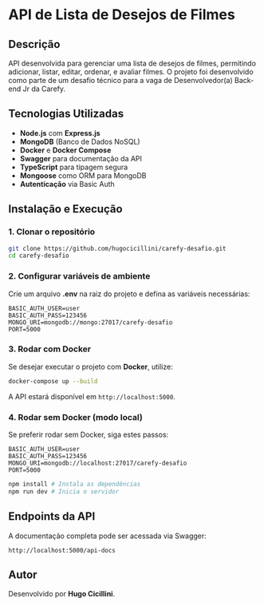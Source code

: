 # API de Lista de Desejos de Filmes

## Descrição

API desenvolvida para gerenciar uma lista de desejos de filmes, permitindo adicionar, listar, editar, ordenar, e avaliar filmes. O projeto foi desenvolvido como parte de um desafio técnico para a vaga de Desenvolvedor(a) Back-end Jr da Carefy.

## Tecnologias Utilizadas

- **Node.js** com **Express.js**
- **MongoDB** (Banco de Dados NoSQL)
- **Docker** e **Docker Compose**
- **Swagger** para documentação da API
- **TypeScript** para tipagem segura
- **Mongoose** como ORM para MongoDB
- **Autenticação** via Basic Auth

## Instalação e Execução

### 1. Clonar o repositório

```bash
git clone https://github.com/hugocicillini/carefy-desafio.git
cd carefy-desafio
```

### 2. Configurar variáveis de ambiente

Crie um arquivo **.env** na raiz do projeto e defina as variáveis necessárias:

```env
BASIC_AUTH_USER=user
BASIC_AUTH_PASS=123456
MONGO_URI=mongodb://mongo:27017/carefy-desafio
PORT=5000
```

### 3. Rodar com Docker

Se desejar executar o projeto com **Docker**, utilize:

```bash
docker-compose up --build
```

A API estará disponível em `http://localhost:5000`.

### 4. Rodar sem Docker (modo local)

Se preferir rodar sem Docker, siga estes passos:

```env
BASIC_AUTH_USER=user
BASIC_AUTH_PASS=123456
MONGO_URI=mongodb://localhost:27017/carefy-desafio
PORT=5000
```

```bash
npm install # Instala as dependências
npm run dev # Inicia o servidor
```

## Endpoints da API

A documentação completa pode ser acessada via Swagger:

```
http://localhost:5000/api-docs
```

## Autor

Desenvolvido por **Hugo Cicillini**.
